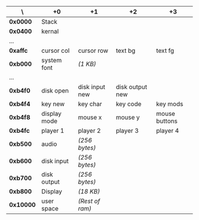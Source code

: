 \           | +0           | +1              | +2              | +3
------------|--------------|-----------------|-----------------|--------------
**0x0000**  | Stack        |                 |                 |
**0x0400**  | kernal       |                 |                 |
...         |              |                 |                 |
**0xaffc**  | cursor col   | cursor row      | text bg         | text fg
**0xb000**  | system font  | _(1 KB)_        |                 |
...         |              |                 |                 |
**0xb4f0**  | disk open    | disk input new  | disk output new |
**0xb4f4**  | key new      | key char        | key code        | key mods
**0xb4f8**  | display mode | mouse x         | mouse y         | mouse buttons
**0xb4fc**  | player 1     | player 2        | player 3        | player 4
**0xb500**  | audio        | _(256 bytes)_   |                 |
**0xb600**  | disk input   | _(256 bytes)_   |                 |
**0xb700**  | disk output  | _(256 bytes)_   |                 |
**0xb800**  | Display      | _(18 KB)_       |                 |
**0x10000** | user space   | _(Rest of ram)_ |                 |
